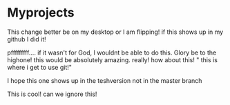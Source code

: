 # Myprojects
This change better be on my desktop or I am flipping!
if this shows up in my github I did it!

pfffffffff....
if it wasn't for God, I wouldnt be able to do this.
Glory be to the highone!
this would be absolutely amazing. really!
how about this!
 " this is where i get to use git!"

 I hope this one shows up in the teshversion not in the master branch

 This is cool!
 can we ignore this!